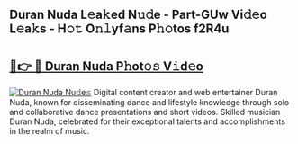 ## Duran Nuda L𝚎a𝚔ed N𝚞𝚍e - Part-GUw Vi𝚍𝚎o L𝚎a𝚔s - H𝚘𝚝 O𝚗𝚕yf𝚊ns P𝚑𝚘tos f2R4u

# <h2><a href="http://kf7yva.oniu.top/?m=Duran+Nuda">🔗👉 🔴 Duran Nuda P𝚑ot𝚘𝚜 V𝚒d𝚎o</a></h2>

[![Duran Nuda Nu𝚍e𝚜](https://i.imgur.com/0qMVB7G.gif)](http://kf7yva.oniu.top/?m=Duran+Nuda)
Digital content creator and web entertainer Duran Nuda, known for disseminating dance and lifestyle knowledge through solo and collaborative dance presentations and short videos. Skilled musician Duran Nuda, celebrated for their exceptional talents and accomplishments in the realm of music.  

